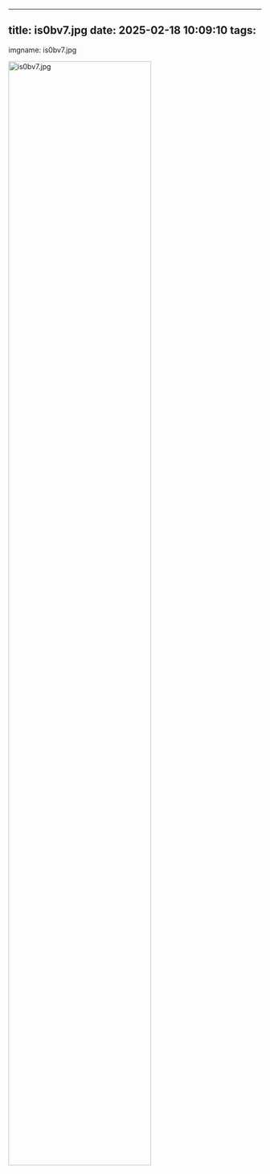 
---
title: is0bv7.jpg
date: 2025-02-18 10:09:10
tags:
---
imgname: is0bv7.jpg
<!--more-->
<img src='/images/is0bv7.jpg' alt='is0bv7.jpg' width=75% height=75%>